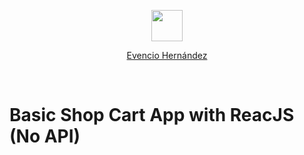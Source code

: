 <p align="center">
    <a href="https://ehiwebs.com.ve/">
        <img src="https://ehiwebs.com.ve/copyrights/logo_black.png" width="50px">
    </a>
</p>
<p align="center">
    <a href="https://evenciohernandez.com.ve/">Evencio Hernández</a>
</p><br>

# Basic Shop Cart App with ReacJS (No API)
